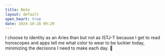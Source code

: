 ```yaml
---
title: Note
layout: default
open_heart: true
date: 2024-10-28 09:29
---
```


I choose to identity as an Aries than but not as ISTJ-T because I get to read horoscopes and apps tell me what color to wear to be luckier today, minimizing the decisions I need to make each day. 🔮
